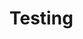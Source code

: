 # Testing 

<div id="text"></div>

<script>
pathname = window.location.pathname;
document.getElementById("text").innerHTML = pathname;
</script>
